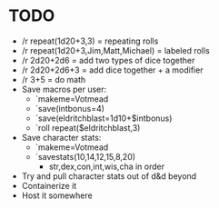# TODO

* /r repeat\(1d20+3,3\) = repeating rolls
* /r repeat\(1d20+3,Jim,Matt,Michael\) = labeled rolls
* /r 2d20+2d6 = add two types of dice together
* /r 2d20+2d6+3 = add dice together + a modifier
* /r 3+5 = do math 
* Save macros per user:
  * \`makeme=Votmead
  * \`save\(intbonus=4\)
  * \`save\(eldritchblast=1d10+$intbonus\)
  * \`roll repeat\($eldritchblast,3\)
* Save character stats:
  * \`makeme=Votmead
  * \`savestats\(10,14,12,15,8,20\) 
    * str,dex,con,int,wis,cha in order
* Try and pull character stats out of d&d beyond
* Containerize it 
* Host it somewhere 

